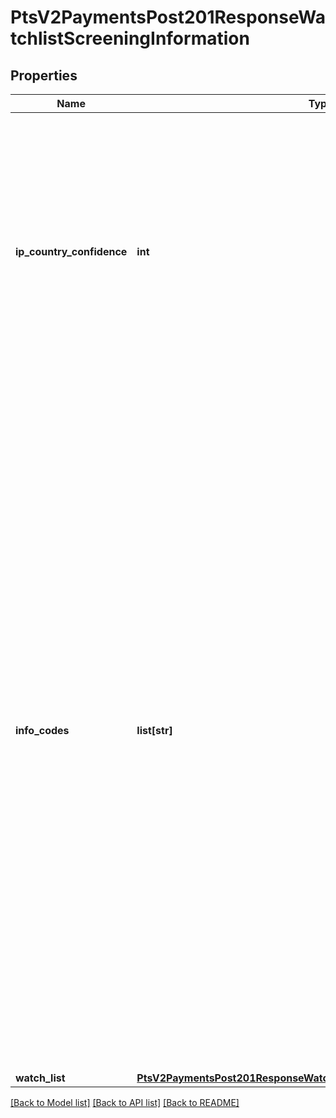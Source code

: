 # PtsV2PaymentsPost201ResponseWatchlistScreeningInformation

## Properties
Name | Type | Description | Notes
------------ | ------------- | ------------- | -------------
**ip_country_confidence** | **int** | Likelihood that the country associated with the customer&#39;s IP address was identified correctly. Returns a value from 1–100, where 100 indicates the highest likelihood. If the country cannot be determined, the value is –1.  | [optional] 
**info_codes** | **list[str]** | Returned when the Denied Parties List check (first two codes) or the export service (all others) would have declined the transaction. This field can contain one or more of these values: - &#x60;MATCH-DPC&#x60;: Denied Parties List match. - &#x60;UNV-DPC&#x60;: Denied Parties List unavailable. - &#x60;MATCH-BCO&#x60;: Billing country restricted. - &#x60;MATCH-EMCO&#x60;: Email country restricted. - &#x60;MATCH-HCO&#x60;: Host name country restricted. - &#x60;MATCH-IPCO&#x60;: IP country restricted. - &#x60;MATCH-SCO&#x60;: Shipping country restricted.  | [optional] 
**watch_list** | [**PtsV2PaymentsPost201ResponseWatchlistScreeningInformationWatchList**](PtsV2PaymentsPost201ResponseWatchlistScreeningInformationWatchList.md) |  | [optional] 

[[Back to Model list]](../README.md#documentation-for-models) [[Back to API list]](../README.md#documentation-for-api-endpoints) [[Back to README]](../README.md)


